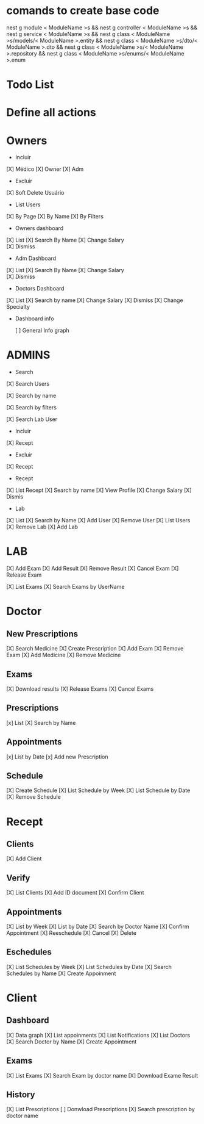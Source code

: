 # comands to create base code

nest g module < ModuleName >s && nest g controller < ModuleName >s && nest g service < ModuleName >s && nest g class < ModuleName >s/models/< ModuleName >.entity && nest g class < ModuleName >s/dto/< ModuleName >.dto && nest g class < ModuleName >s/< ModuleName >.repository && nest g class < ModuleName >s/enums/< ModuleName >.enum

# Todo List

# Define all actions

# Owners

- Incluir

[X] Médico
[X] Owner
[X] Adm

- Excluir

[X] Soft Delete Usuário

- List Users

[X] By Page
[X] By Name
[X] By Filters

- Owners dashboard

[X] List
[X] Search By Name
[X] Change Salary  
[X] Dismiss

- Adm Dashboard

[X] List
[X] Search By Name
[X] Change Salary  
[X] Dismiss

- Doctors Dashboard

[X] List
[X] Search by name
[X] Change Salary
[X] Dismiss
[X] Change Specialty

- Dashboard info

  [ ] General Info graph

# ADMINS

- Search

[X] Search Users

[X] Search by name

[X] Search by filters

[X] Search Lab User

- Incluir

[X] Recept

- Excluir

[X] Recept

- Recept

[X] List Recept
[X] Search by name
[X] View Profile
[X] Change Salary
[X] Dismis

- Lab

[X] List
[X] Search by Name
[X] Add User
[X] Remove User
[X] List Users
[X] Remove Lab
[X] Add Lab

# LAB

[X] Add Exam
[X] Add Result
[X] Remove Result
[X] Cancel Exam
[X] Release Exam

[X] List Exams
[X] Search Exams by UserName

# Doctor

## New Prescriptions

[X] Search Medicine
[X] Create Prescription
[X] Add Exam
[X] Remove Exam
[X] Add Medicine
[X] Remove Medicine

## Exams

[X] Download results
[X] Release Exams
[X] Cancel Exams

## Prescriptions

[x] List
[X] Search by Name

## Appointments

[x] List by Date
[x] Add new Prescription

## Schedule

[X] Create Schedule
[X] List Schedule by Week
[X] List Schedule by Date
[X] Remove Schedule

# Recept

## Clients

[X] Add Client

## Verify

[X] List Clients
[X] Add ID document
[X] Confirm Client

## Appointments

[X] List by Week
[X] List by Date
[X] Search by Doctor Name
[X] Confirm Appointment
[X] Reeschedule
[X] Cancel
[X] Delete

## Eschedules

[X] List Schedules by Week
[X] List Schedules by Date
[X] Search Schedules by Name
[X] Create Appoinment

# Client

## Dashboard

[X] Data graph
[X] List appoinments
[X] List Notifications
[X] List Doctors
[X] Search Doctor by Name
[X] Create Appointment

## Exams

[X] List Exams
[X] Search Exam by doctor name
[X] Download Exame Result

## History

[X] List Prescriptions
[ ] Donwload Prescriptions
[X] Search prescription by doctor name
